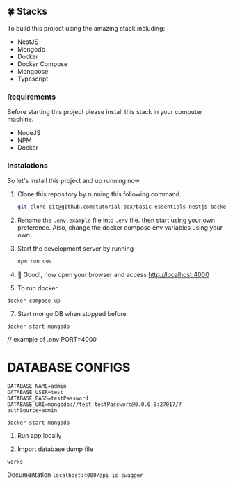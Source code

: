 


## 🍀 Stacks

To build this project using the amazing stack including:

- NestJS
- Mongodb
- Docker
- Docker Compose
- Mongoose
- Typescript



### Requirements

Before starting this project please install this stack in your computer machine.

- NodeJS
- NPM
- Docker

### Instalations

So let's install this project and up running now

1. Clone this repository by running this following command.
   ```bash
   git clone git@github.com:tutorial-box/basic-essentials-nestjs-backenda-api.git
   ```
3. Rename the `.env.example` file into `.env` file. then start using your own preference. Also, change the docker compose env variables using your own.
4. Start the development server by running
   ```bash
   npm run dev
   ```
5. 🎉 Good!, now open your browser and access [http://localhost:4000](https://localhost:4000)


6. To run docker
````
docker-compose up
````

7. Start mongo DB when stopped before.
````
docker start mongodb
````
// example of .env
PORT=4000

# DATABASE CONFIGS
````
DATABASE_NAME=admin
DATABASE_USER=test
DATABASE_PASS=testPassword
DATABASE_URI=mongodb://test:testPassword@0.0.0.0:27017/?authSource=admin
````

````
docker start mongodb
````
1. Run app locally

2. Import database dump file

```
works
```
Documentation
````localhost:4000/api is swagger````
<br/>

